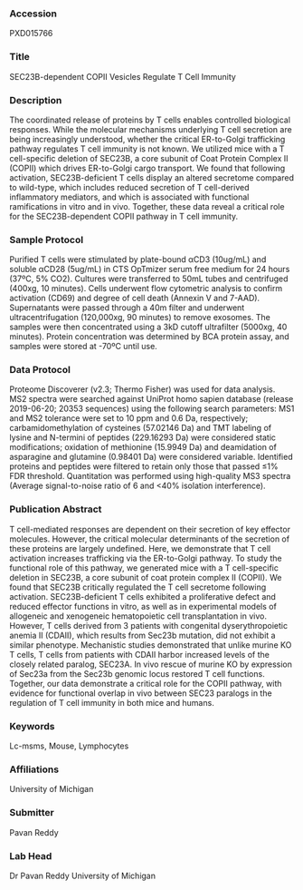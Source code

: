 ### Accession
PXD015766

### Title
SEC23B-dependent COPII Vesicles Regulate T Cell Immunity

### Description
The coordinated release of proteins by T cells enables controlled biological responses. While the molecular mechanisms underlying T cell secretion are being increasingly understood, whether the critical ER-to-Golgi trafficking pathway regulates T cell immunity is not known. We utilized mice with a T cell-specific deletion of SEC23B, a core subunit of Coat Protein Complex II (COPII) which drives ER-to-Golgi cargo transport. We found that following activation, SEC23B-deficient T cells display an altered secretome compared to wild-type, which includes reduced secretion of T cell-derived inflammatory mediators, and which is associated with functional ramifications in vitro and in vivo. Together, these data reveal a critical role for the SEC23B-dependent COPII pathway in T cell immunity.

### Sample Protocol
Purified T cells were stimulated by plate-bound αCD3 (10ug/mL) and soluble αCD28 (5ug/mL)  in CTS OpTmizer serum free medium for 24 hours (37ºC, 5% CO2). Cultures were transferred to 50mL tubes and centrifuged (400xg, 10 minutes). Cells underwent flow cytometric analysis to confirm activation (CD69) and degree of cell death (Annexin V and 7-AAD). Supernatants were passed through a 40m filter and underwent ultracentrifugation (120,000xg, 90 minutes) to remove exosomes. The samples were then concentrated using a 3kD cutoff ultrafilter (5000xg, 40 minutes). Protein concentration was determined by BCA protein assay, and samples were stored at -70ºC until use.

### Data Protocol
Proteome Discoverer (v2.3; Thermo Fisher) was used for data analysis. MS2 spectra were searched against UniProt homo sapien database (release 2019-06-20; 20353  sequences) using the following search parameters: MS1 and MS2 tolerance were set to 10 ppm and 0.6 Da, respectively; carbamidomethylation of cysteines (57.02146 Da) and TMT labeling of lysine and N-termini of peptides (229.16293 Da) were considered static modifications; oxidation of methionine (15.9949 Da) and deamidation of asparagine and glutamine (0.98401 Da) were considered variable. Identified proteins and peptides were filtered to retain only those that passed ≤1% FDR threshold. Quantitation was performed using high-quality MS3 spectra (Average signal-to-noise ratio of 6 and <40% isolation interference).

### Publication Abstract
T cell-mediated responses are dependent on their secretion of key effector molecules. However, the critical molecular determinants of the secretion of these proteins are largely undefined. Here, we demonstrate that T cell activation increases trafficking via the ER-to-Golgi pathway. To study the functional role of this pathway, we generated mice with a T cell-specific deletion in SEC23B, a core subunit of coat protein complex II (COPII). We found that SEC23B critically regulated the T cell secretome following activation. SEC23B-deficient T cells exhibited a proliferative defect and reduced effector functions in vitro, as well as in experimental models of allogeneic and xenogeneic hematopoietic cell transplantation in vivo. However, T cells derived from 3 patients with congenital dyserythropoietic anemia II (CDAII), which results from Sec23b mutation, did not exhibit a similar phenotype. Mechanistic studies demonstrated that unlike murine KO T cells, T cells from patients with CDAII harbor increased levels of the closely related paralog, SEC23A. In vivo rescue of murine KO by expression of Sec23a from the Sec23b genomic locus restored T cell functions. Together, our data demonstrate a critical role for the COPII pathway, with evidence for functional overlap in vivo between SEC23 paralogs in the regulation of T cell immunity in both mice and humans.

### Keywords
Lc-msms, Mouse, Lymphocytes

### Affiliations
University of Michigan

### Submitter
Pavan Reddy

### Lab Head
Dr Pavan Reddy
University of Michigan



